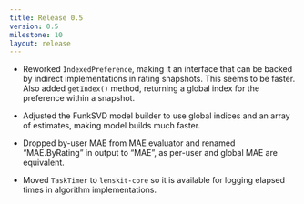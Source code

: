 ```yaml
---
title: Release 0.5
version: 0.5
milestone: 10
layout: release
---
```


-   Reworked `IndexedPreference`, making it an interface that can
    be backed by indirect implementations in rating snapshots.  This
    seems to be faster.  Also added `getIndex()` method, returning
    a global index for the preference within a snapshot.

-   Adjusted the FunkSVD model builder to use global indices and an
    array of estimates, making model builds much faster.

-   Dropped by-user MAE from MAE evaluator and renamed “MAE.ByRating”
    in output to “MAE”, as per-user and global MAE are equivalent.

-   Moved `TaskTimer` to `lenskit-core` so it is available for
    logging elapsed times in algorithm implementations.
